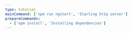 ```yaml
---
type: tutorial
mainCommand: ['npm run ngstart', 'Starting http server']
prepareCommands:
  - ['npm install', 'Installing dependencies']
---
```

